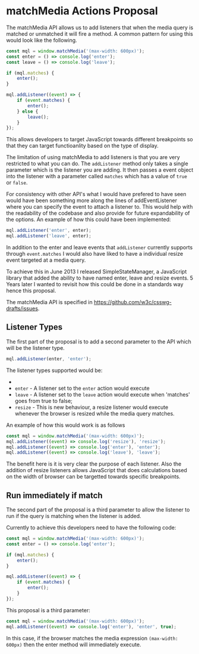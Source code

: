# matchMedia Actions Proposal

The matchMedia API allows us to add listeners that when the media query is matched or unmatched it will fire a method. A common pattern for using this would look like the following.

``` javascript
const mql = window.matchMedia('(max-width: 600px)');
const enter = () => console.log('enter');
const leave = () => console.log('leave');

if (mql.matches) {
    enter();
}

mql.addListener((event) => {
    if (event.matches) {
        enter();
    } else {
        leave();
    }
});
```

This allows developers to target JavaScript towards different breakpoints so that they can target functioanlity based on the type of display.

The limitation of using matchMedia to add listeners is that you are very restricted to what you can do. The `addListener` method only takes a single parameter which is the listener you are adding. It then passes a event object into the listener with a parameter called `matches` which has a value of `true` or `false`. 

For consistency with other API's what I would have prefered to have seen would have been something more along the lines of addEventListener where you can specify the event to attach a listener to. This would help with the readability of the codebase and also provide for future expandability of the options. An example of how this could have been implemented:

``` javascript
mql.addListener('enter', enter);
mql.addListener('leave', enter);
```

In addition to the enter and leave events that `addListener` currently supports through `event.matches` I would also have liked to have a individual resize event targeted at a media query.

To achieve this in June 2013 I released SimpleStateManager, a JavaScript library that added the ability to have named enter, leave and resize events. 5 Years later I wanted to revisit how this could be done in a standards way hence this proposal.

The matchMedia API is specified in https://github.com/w3c/csswg-drafts/issues. 

## Listener Types

The first part of the proposal is to add a second parameter to the API which will be the listener type.

``` javascript
mql.addListener(enter, 'enter');
```

The listener types supported would be:

* 
* `enter` - A listener set to the `enter` action would execute 
* `leave` - A listener set to the `leave` action would execute when 'matches' goes from true to false; 
* `resize` - This is new behaviour, a resize listener would execute whenever the browser is resized while the media query matches.

An example of how this would work is as follows

``` javascript
const mql = window.matchMedia('(max-width: 600px)');
mql.addListener((event) => console.log('resize'), 'resize');
mql.addListener((event) => console.log('enter'), 'enter');
mql.addListener((event) => console.log('leave'), 'leave');
```

The benefit here is it is very clear the purpose of each listener. Also the addition of resize listeners allows JavaScript that does calculations based on the width of browser can be targetted towards specific breakpoints.

## Run immediately if match

The second part of the proposal is a third parameter to allow the listener to run if the query is matching when the listener is added.

Currently to achieve this developers need to have the following code:

``` javascript
const mql = window.matchMedia('(max-width: 600px)');
const enter = () => console.log('enter');

if (mql.matches) {
    enter();
}

mql.addListener((event) => {
    if (event.matches) {
        enter();
    }
});
```

This proposal is a third parameter:

``` javascript
const mql = window.matchMedia('(max-width: 600px)');
mql.addListener((event) => console.log('enter'), 'enter', true);
```

In this case, if the browser matches the media expression `(max-width: 600px)` then the enter method will immediately execute.





